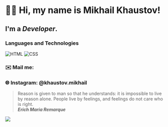 # 👋🏻 Hi, my name is **Mikhail Khaustov**!
## I'm a *Developer*.

### Languages and Technologies
![HTML](https://img.shields.io/badge/-HTML-090909?style=for-the-badge&logo=html5)
![CSS](https://img.shields.io/badge/-CSS-090909?style=for-the-badge&logo=css3)
### ✉️ Mail me: 
### 🌐 Instagram: @khaustov.mikhail

> Reason is given to man so that he understands: it is impossible to live by reason alone. People live by feelings, and feelings do not care who is right. <br/>
> ***Erich Maria Remarque***


<div align="left">
  <img src="https://github-readme-stats.vercel.app/api?username=khaustovmikhail&show_icons=true&include_all_commits=true" /> 
  <br />  
  <div align="right>
  <img src="https://github-readme-stats.vercel.app/api/top-langs/?username=khaustovmikhail" />
  
</div>
